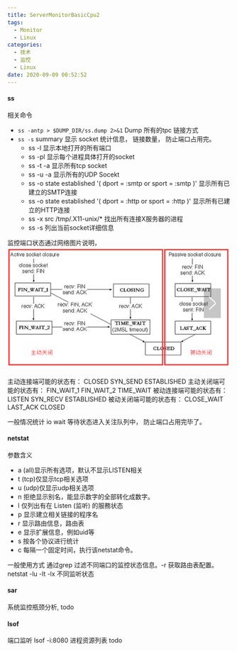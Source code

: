 ```yaml
---
title: ServerMonitorBasicCpu2
tags:
  - Monitor
  - Linux
categories:
  - 技术
  - 监控
  - Linux
date: 2020-09-09 00:52:52
---
```



#### ss

相关命令 

- ```ss -antp > $DUMP_DIR/ss.dump 2>&1``` Dump 所有的tpc 链接方式
- ```ss -s``` summary  显示 socket 统计信息， 链接数量， 防止端口占用完。
  - ss -l 显示本地打开的所有端口
  - ss -pl 显示每个进程具体打开的socket
  - ss -t -a 显示所有tcp socket
  - ss -u -a 显示所有的UDP Socekt
  - ss -o state established '( dport = :smtp or sport = :smtp )' 显示所有已建立的SMTP连接
  - ss -o state established '( dport = :http or sport = :http )' 显示所有已建立的HTTP连接
  - ss -x src /tmp/.X11-unix/* 找出所有连接X服务器的进程
  - ss -s 列出当前socket详细信息

监控端口状态通过网络图片说明，![io2.png](/images/20200908/io2.png)

主动连接端可能的状态有： CLOSED SYN_SEND ESTABLISHED
主动关闭端可能的状态有： FIN_WAIT_1 FIN_WAIT_2 TIME_WAIT
被动连接端可能的状态有： LISTEN SYN_RECV ESTABLISHED
被动关闭端可能的状态有： CLOSE_WAIT LAST_ACK CLOSED

一般情况统计 io wait 等待状态进入关注队列中， 防止端口占用完毕了。

#### netstat

参数含义

- a (all)显示所有选项，默认不显示LISTEN相关
- t (tcp)仅显示tcp相关选项
- u (udp)仅显示udp相关选项
- n 拒绝显示别名，能显示数字的全部转化成数字。
- l 仅列出有在 Listen (监听) 的服務状态
- p 显示建立相关链接的程序名
- r 显示路由信息，路由表
- e 显示扩展信息，例如uid等
- s 按各个协议进行统计
- c 每隔一个固定时间，执行该netstat命令。

一般使用方式 通过grep 过滤不同端口的监控状态信息。-r 获取路由表配置。netstat -lu -lt -lx 不同监听状态

#### sar

系统监控瓶颈分析, todo

#### lsof

端口监听 lsof -i:8080
进程资源列表 todo
